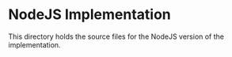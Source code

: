 # NodeJS Implementation
This directory holds the source files for the NodeJS version of the implementation.
